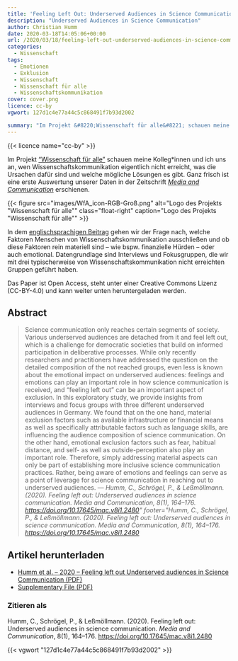 ```yaml
---
title: 'Feeling Left Out: Underserved Audiences in Science Communication'
description: "Underserved Audiences in Science Communication"
author: Christian Humm
date: 2020-03-18T14:05:06+00:00
url: /2020/03/18/feeling-left-out-underserved-audiences-in-science-communication/
categories:
  - Wissenschaft
tags:
  - Emotionen
  - Exklusion
  - Wissenschaft
  - Wissenschaft für alle
  - Wissenschaftskommunikation
cover: cover.png
licence: cc-by
vgwort: 127d1c4e77a44c5c868491f7b93d2002

summary: "Im Projekt &#8220;Wissenschaft für alle&#8221; schauen meine Kolleg*innen und ich uns an, wen Wissenschaftskommunikation eigentlich nicht erreicht, was die Ursachen dafür sind und welche mögliche Lösungen es gibt. Ganz frisch ist eine erste Auswertung unserer Daten in der Zeitschrift _Media and Communication_ erschienen."
---
```


{{< licence name="cc-by" >}}

Im Projekt [&#8220;Wissenschaft für alle&#8221;][1] schauen meine Kolleg*innen und ich uns an, wen Wissenschaftskommunikation eigentlich nicht erreicht, was die Ursachen dafür sind und welche mögliche Lösungen es gibt. Ganz frisch ist eine erste Auswertung unserer Daten in der Zeitschrift _[Media and Communication][2]_ erschienen.

{{< figure src="images/WfA_icon-RGB-Groß.png" alt="Logo des Projekts &quot;Wissenschaft für alle&quot;" class="float-right" caption="Logo des Projekts &quot;Wissenschaft für alle&quot;" >}}

In dem [englischsprachigen Beitrag][3] gehen wir der Frage nach, welche Faktoren Menschen von Wissenschaftskommunikation ausschließen und ob diese Faktoren rein materiell sind – wie bspw. finanzielle Hürden – oder auch emotional. Datengrundlage sind Interviews und Fokusgruppen, die wir mit drei typischerweise von Wissenschaftskommunikation nicht erreichten Gruppen geführt haben.

Das Paper ist Open Access, steht unter einer Creative Commons Lizenz (CC-BY-4.0) und kann weiter unten heruntergeladen werden.

## Abstract

> Science communication only reaches certain segments of society. Various underserved audiences are detached from it and feel left out, which is a challenge for democratic societies that build on informed participation in deliberative processes. While only recently researchers and practitioners have addressed the question on the detailed composition of the not reached groups, even less is known about the emotional impact on underserved audiences: feelings and emotions can play an important role in how science communication is received, and “feeling left out” can be an important aspect of exclusion.
> In this exploratory study, we provide insights from interviews and focus groups with three different underserved audiences in Germany. We found that on the one hand, material exclusion factors such as available infrastructure or financial means as well as specifically attributable factors such as language skills, are influencing the audience composition of science communication. On the other hand, emotional exclusion factors such as fear, habitual distance, and self- as well as outside-perception also play an important role. Therefore, simply addressing material aspects can only be part of establishing more inclusive science communication practices. Rather, being aware of emotions and feelings can serve as a point of leverage for science communication in reaching out to underserved audiences.
> — <cite>Humm, C., Schrögel, P., & Leßmöllmann. (2020). Feeling left out: Underserved audiences in science communication. Media and Communication, 8(1), 164–176. https://doi.org/10.17645/mac.v8i1.2480" footer="Humm, C., Schrögel, P., & Leßmöllmann. (2020). Feeling left out: Underserved audiences in science communication. Media and Communication, 8(1), 164–176. https://doi.org/10.17645/mac.v8i1.2480</cite>


## Artikel herunterladen

* [Humm et al. – 2020 – Feeling left out Underserved audiences in Science Communication (PDF)](pdf/Humm_et_al-2020-Feeling_left_out_Underserved_audiences_in_science.pdf)
* [Supplementary File (PDF)](pdf/2480-Supplementary-File.pdf)

### Zitieren als

Humm, C., Schrögel, P., & Leßmöllmann. (2020). Feeling left out: Underserved audiences in science communication. *Media and Communication*, 8(1), 164–176. https://doi.org/10.17645/mac.v8i1.2480


 [1]: https://wmk.itz.kit.edu/2943.php
 [2]: https://www.cogitatiopress.com/mediaandcommunication/
 [3]: https://www.cogitatiopress.com/mediaandcommunication/article/view/2480

{{< vgwort "127d1c4e77a44c5c868491f7b93d2002" >}}